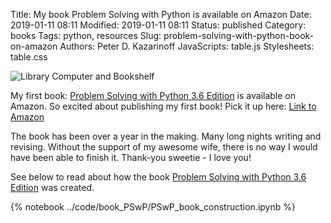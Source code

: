 Title: My book Problem Solving with Python is available on Amazon
Date: 2019-01-11 08:11
Modified: 2019-01-11 08:11
Status: published
Category: books
Tags: python, resources
Slug: problem-solving-with-python-book-on-amazon
Authors: Peter D. Kazarinoff
JavaScripts: table.js
Stylesheets: table.css

![Library Computer and Bookshelf]({static}/posts/pswp_book/images/pswp_book_cover.jpg)

My first book: [Problem Solving with Python 3.6 Edition](https://www.amazon.com/Problem-Solving-Python-3-6-open-source/dp/179381404X/ref=tmm_pap_swatch_0?_encoding=UTF8&qid=1548391706&sr=8-4) is available on Amazon. So excited about publishing my first book! Pick it up here: [Link to Amazon](https://www.amazon.com/Problem-Solving-Python-3-6-open-source/dp/179381404X/ref=tmm_pap_swatch_0?_encoding=UTF8&qid=1548391706&sr=8-4) 

The book has been over a year in the making. Many long nights writing and revising. Without the support of my awesome wife, there is no way I would have been able to finish it. Thank-you sweetie - I love you!

See below to read about how the book [Problem Solving with Python 3.6 Edition](https://www.amazon.com/Problem-Solving-Python-3-6-open-source/dp/179381404X/ref=tmm_pap_swatch_0?_encoding=UTF8&qid=1548391706&sr=8-4) was created.

{% notebook ../code/book_PSwP/PSwP_book_construction.ipynb %}
